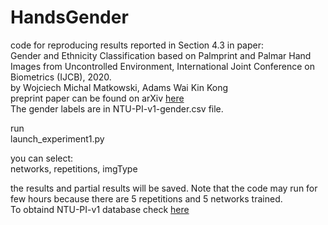 # HandsGender
code for reproducing results reported in Section 4.3 in paper:\
Gender and Ethnicity Classification based on Palmprint and Palmar Hand Images from Uncontrolled Environment, International Joint Conference on Biometrics (IJCB), 2020.\
by Wojciech Michal Matkowski, Adams Wai Kin Kong\
preprint paper can be found on arXiv [here](https://arxiv.org/abs/2008.02500)\
The gender labels are in NTU-PI-v1-gender.csv file.

run\
launch_experiment1.py

you can select:\
networks, repetitions, imgType

the results and partial results will be saved. Note that the code may run for few hours because there are 5 repetitions and 5 networks trained.\
To obtaind NTU-PI-v1 database check [here](https://github.com/matkowski-voy/Palmprint-Recognition-in-the-Wild)
